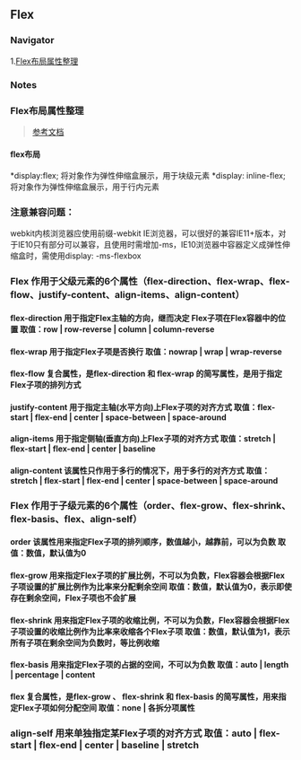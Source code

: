 ## Flex

### Navigator

1.[Flex布局属性整理](#Flex布局属性整理)





### Notes

### Flex布局属性整理
>[参考文档](https://juejin.im/post/591d74ad128fe1005cfc21cd)

#### flex布局

*display:flex; 将对象作为弹性伸缩盒展示，用于块级元素
*display: inline-flex; 将对象作为弹性伸缩盒展示，用于行内元素

### 注意兼容问题：

webkit内核浏览器应使用前缀-webkit
IE浏览器，可以很好的兼容IE11+版本，对于IE10只有部分可以兼容，且使用时需增加-ms，IE10浏览器中容器定义成弹性伸缩盒时，需使用display: -ms-flexbox

### Flex 作用于父级元素的6个属性（flex-direction、flex-wrap、flex-flow、justify-content、align-items、align-content）
 
#### flex-direction   用于指定Flex主轴的方向，继而决定 Flex子项在Flex容器中的位置 取值：row | row-reverse | column | column-reverse

#### flex-wrap       用于指定Flex子项是否换行  取值：nowrap | wrap | wrap-reverse

#### flex-flow       复合属性，是flex-direction 和 flex-wrap 的简写属性，是用于指定Flex子项的排列方式

#### justify-content 用于指定主轴(水平方向)上Flex子项的对齐方式  取值：flex-start | flex-end | center | space-between | space-around

#### align-items     用于指定侧轴(垂直方向)上Flex子项的对齐方式  取值：stretch | flex-start | flex-end | center | baseline

#### align-content   该属性只作用于多行的情况下，用于多行的对齐方式  取值：stretch | flex-start | flex-end | center | space-between | space-around


### Flex 作用于子级元素的6个属性（order、flex-grow、flex-shrink、flex-basis、flex、align-self）

#### order          该属性用来指定Flex子项的排列顺序，数值越小，越靠前，可以为负数  取值：数值，默认值为0

#### flex-grow      用来指定Flex子项的扩展比例，不可以为负数，Flex容器会根据Flex子项设置的扩展比例作为比率来分配剩余空间  取值：数值，默认值为0，表示即使存在剩余空间，Flex子项也不会扩展

#### flex-shrink    用来指定Flex子项的收缩比例，不可以为负数，Flex容器会根据Flex子项设置的收缩比例作为比率来收缩各个Flex子项  取值：数值，默认值为1，表示所有子项在剩余空间为负数时，等比例收缩

#### flex-basis     用来指定Flex子项的占据的空间，不可以为负数  取值：auto | length | percentage | content

#### flex           复合属性，是flex-grow 、 flex-shrink 和 flex-basis 的简写属性，用来指定Flex子项如何分配空间  取值：none | 各拆分项属性

###  align-self     用来单独指定某Flex子项的对齐方式  取值：auto | flex-start | flex-end | center | baseline | stretch